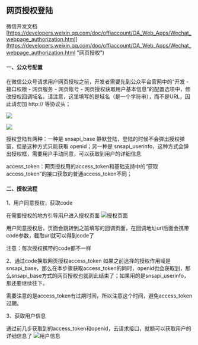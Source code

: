 ## 网页授权登陆 ##
微信开发文档 [https://developers.weixin.qq.com/doc/offiaccount/OA_Web_Apps/Wechat_webpage_authorization.html](https://developers.weixin.qq.com/doc/offiaccount/OA_Web_Apps/Wechat_webpage_authorization.html "网页授权")

#### 一、公众号配置 ####
在微信公众号请求用户网页授权之前，开发者需要先到公众平台官网中的“开发 - 接口权限 - 网页服务 - 网页帐号 - 网页授权获取用户基本信息”的配置选项中，修改授权回调域名。请注意，这里填写的是域名（是一个字符串），而不是URL，因此请勿加 http:// 等协议头；

![](https://i.imgur.com/uK5n6Gt.png)

![](https://i.imgur.com/xGdPKEJ.png)

授权登陆有两种：一种是 snsapi_base 静默登陆，登陆的时候不会弹出授权弹窗，但是这种方式只能获取 openid；另一种是 snsapi_userinfo，这种方式会弹出授权框，需要用户手动同意，可以获取到用户的详细信息

access_token：网页授权用的access_token和基础支持中的“获取access_token”的接口获取的普通access_token不同；
#### 二、授权流程 ####
1、用户同意授权，获取code

在需要授权的地方引导用户进入授权页面
![授权页面](https://i.imgur.com/8EUgLkt.png)

用户同意授权后，页面会跳转到之前填写的回调页面，在回调地址url后面会携带code参数，截取url就可以得到code了

注意：每次授权携带的code都不一样

2、通过code换取网页授权access_token
如果之前选择的授权作用域是snsapi_base，那么在本步骤获取access_token的同时，openid也会获取到，那么snsapi_base方式的网页授权也就到此结束了；如果用的是snsapi_userinfo，那还要继续往下。

需要注意的是access_token有过期时间，所以注意这个时间，避免access_token过期。

3、获取用户信息

通过前几步获取到的access_token和openid，去请求接口，就额可以获取用户的详细信息了
![用户信息](https://i.imgur.com/b8K4Hzk.png)